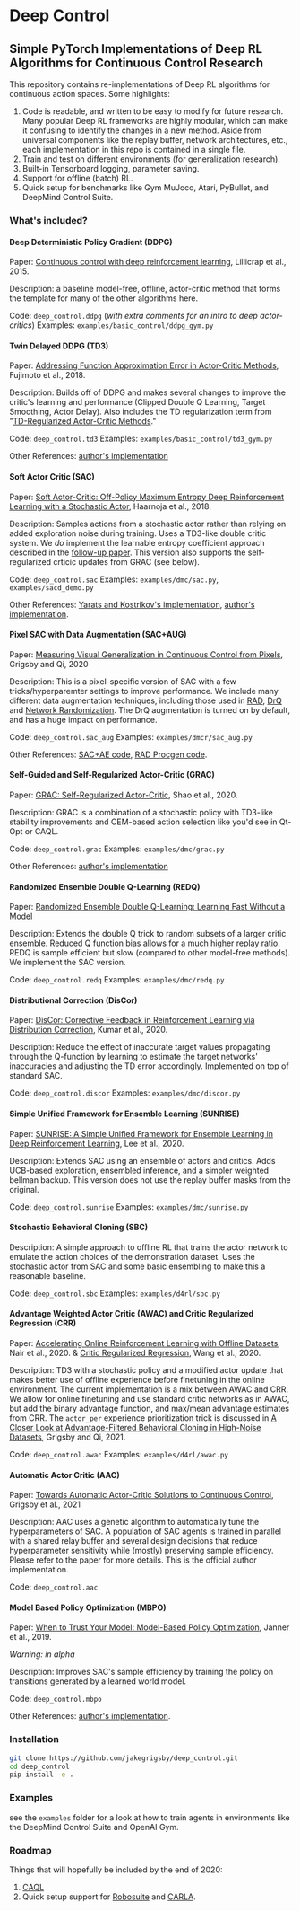 # Deep Control
## Simple PyTorch Implementations of Deep RL Algorithms for Continuous Control Research

This repository contains re-implementations of Deep RL algorithms for continuous action spaces. Some highlights:

1) Code is readable, and written to be easy to modify for future research. Many popular Deep RL frameworks are highly modular, which can make it confusing to identify the changes in a new method. Aside from universal components like the replay buffer, network architectures, etc., each implementation in this repo is contained in a single file.
2) Train and test on different environments (for generalization research).
3) Built-in Tensorboard logging, parameter saving.
4) Support for offline (batch) RL.
5) Quick setup for benchmarks like Gym MuJoco, Atari, PyBullet, and DeepMind Control Suite.

### What's included?

#### Deep Deterministic Policy Gradient (DDPG)
Paper: [Continuous control with deep reinforcement learning](https://arxiv.org/abs/1509.02971), Lillicrap et al., 2015.

Description: a baseline model-free, offline, actor-critic method that forms the template for many of the other algorithms here.

Code: `deep_control.ddpg` (*with extra comments for an intro to deep actor-critics*)
Examples: `examples/basic_control/ddpg_gym.py`

#### Twin Delayed DDPG (TD3)
Paper: [Addressing Function Approximation Error in Actor-Critic Methods](https://arxiv.org/abs/1802.09477), Fujimoto et al., 2018.

Description: Builds off of DDPG and makes several changes to improve the critic's learning and performance (Clipped Double Q Learning, Target Smoothing, Actor Delay). Also includes the TD regularization term from "[TD-Regularized Actor-Critic Methods](https://arxiv.org/abs/1812.08288)."

Code: `deep_control.td3`
Examples: `examples/basic_control/td3_gym.py`

Other References: [author's implementation](https://github.com/sfujim/TD3)

#### Soft Actor Critic (SAC)
Paper: [Soft Actor-Critic: Off-Policy Maximum Entropy Deep Reinforcement Learning with a Stochastic Actor](https://arxiv.org/abs/1801.01290), Haarnoja et al., 2018.

Description: Samples actions from a stochastic actor rather than relying on added exploration noise during training. Uses a TD3-like double critic system. We *do* implement the learnable entropy coefficient approach described in the [follow-up paper](https://arxiv.org/abs/1812.05905). This version also supports the self-regularized crticic updates from GRAC (see below).

Code: `deep_control.sac`
Examples: `examples/dmc/sac.py`, `examples/sacd_demo.py`

Other References: [Yarats and Kostrikov's implementation](https://github.com/denisyarats/pytorch_sac), [author's implementation](https://github.com/haarnoja/sac).

#### Pixel SAC with Data Augmentation (SAC+AUG)
Paper: [Measuring Visual Generalization in Continuous Control from Pixels](https://arxiv.org/abs/2010.06740), Grigsby and Qi, 2020

Description: This is a pixel-specific version of SAC with a few tricks/hyperparemter settings to improve performance. We include many different data augmentation techniques, including those used in [RAD](https://arxiv.org/abs/2004.14990), [DrQ](https://arxiv.org/abs/2004.13649) and [Network Randomization](https://arxiv.org/abs/1910.05396). The DrQ augmentation is turned on by default, and has a huge impact on performance.

Code: `deep_control.sac_aug`
Examples: `examples/dmcr/sac_aug.py`

Other References: [SAC+AE code](https://github.com/denisyarats/pytorch_sac_ae), [RAD Procgen code](https://github.com/pokaxpoka/rad_procgen).

#### Self-Guided and Self-Regularized Actor-Critic (GRAC)
Paper: [GRAC: Self-Regularized Actor-Critic](https://arxiv.org/abs/2009.08973), Shao et al., 2020.

Description: GRAC is a combination of a stochastic policy with TD3-like stability improvements and CEM-based action selection like you'd see in Qt-Opt or CAQL.

Code: `deep_control.grac`
Examples: `examples/dmc/grac.py`

Other References: [author's implementation](https://github.com/stanford-iprl-lab/GRAC)

#### Randomized Ensemble Double Q-Learning (REDQ)
Paper: [Randomized Ensemble Double Q-Learning: Learning Fast Without a Model](https://openreview.net/forum?id=AY8zfZm0tDd)

Description: Extends the double Q trick to random subsets of a larger critic ensemble. Reduced Q function bias allows for a much higher replay ratio. REDQ is sample efficient but slow (compared to other model-free methods). We implement the SAC version.

Code: `deep_control.redq`
Examples: `examples/dmc/redq.py`

#### Distributional Correction (DisCor)
Paper: [DisCor: Corrective Feedback in Reinforcement Learning via Distribution Correction](https://arxiv.org/abs/2003.07305), Kumar et al., 2020.

Description: Reduce the effect of inaccurate target values propagating through the Q-function by learning to estimate the target networks' inaccuracies and adjusting the TD error accordingly. Implemented on top of standard SAC.

Code: `deep_control.discor`
Examples: `examples/dmc/discor.py`

#### Simple Unified Framework for Ensemble Learning (SUNRISE)
Paper: [SUNRISE: A Simple Unified Framework for Ensemble Learning in Deep Reinforcement Learning](https://arxiv.org/abs/2007.04938), Lee et al., 2020.

Description: Extends SAC using an ensemble of actors and critics. Adds UCB-based exploration, ensembled inference, and a simpler weighted bellman backup. This version does not use the replay buffer masks from the original.

Code: `deep_control.sunrise`
Examples: `examples/dmc/sunrise.py`

#### Stochastic Behavioral Cloning (SBC)

Description: A simple approach to offline RL that trains the actor network to emulate the action choices of the demonstration dataset. Uses the stochastic actor from SAC and some basic ensembling to make this a reasonable baseline.

Code: `deep_control.sbc`
Examples: `examples/d4rl/sbc.py`

#### Advantage Weighted Actor Critic (AWAC) and Critic Regularized Regression (CRR)
Paper: [Accelerating Online Reinforcement Learning with Offline Datasets](https://arxiv.org/abs/2006.09359), Nair et al., 2020. & [Critic Regularized Regression](https://arxiv.org/abs/2006.15134), Wang et al., 2020.

Description: TD3 with a stochastic policy and a modified actor update that makes better use of offline experience before finetuning in the online environment. The current implementation is a mix between AWAC and CRR. We allow for online finetuning and use standard critic networks as in AWAC, but add the binary advantage function, and max/mean advantage estimates from CRR. The `actor_per` experience prioritization trick is discussed in [A Closer Look at Advantage-Filtered Behavioral Cloning
in High-Noise Datasets](https://arxiv.org/abs/2110.04698), Grigsby and Qi, 2021.

Code: `deep_control.awac`
Examples: `examples/d4rl/awac.py`

#### Automatic Actor Critic (AAC)
Paper: [Towards Automatic Actor-Critic Solutions to Continuous Control](https://arxiv.org/abs/2106.08918), Grigsby et al., 2021

Description: AAC uses a genetic algorithm to automatically tune the hyperparameters of SAC. A population of SAC agents is trained in parallel with a shared relay buffer and several design decisions that reduce hyperparameter sensitivity while (mostly) preserving sample efficiency. Please refer to the paper for more details. This is the official author implementation.

Code: `deep_control.aac`

#### Model Based Policy Optimization (MBPO)
Paper: [When to Trust Your Model: Model-Based Policy Optimization](https://arxiv.org/abs/1906.08253), Janner et al., 2019.

*Warning: in alpha*

Description: Improves SAC's sample efficiency by training the policy on transitions generated by a learned world model.

Code: `deep_control.mbpo`

Other References: [author's implementation](https://github.com/JannerM/mbpo).


### Installation
```bash
git clone https://github.com/jakegrigsby/deep_control.git
cd deep_control
pip install -e .
```

### Examples
see the `examples` folder for a look at how to train agents in environments like the DeepMind Control Suite and OpenAI Gym.

### Roadmap
Things that will hopefully be included by the end of 2020: 
1) [CAQL](https://arxiv.org/abs/1909.12397)
2) Quick setup support for [Robosuite](https://robosuite.ai) and [CARLA](https://carla.org).
